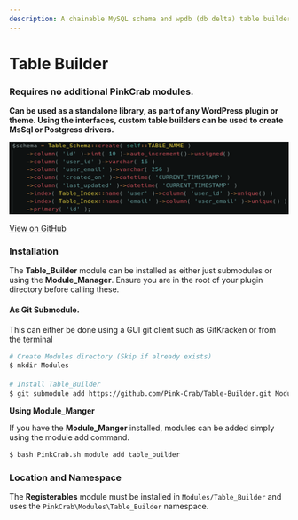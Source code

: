 ```yaml
---
description: A chainable MySQL schema and wpdb (db delta) table builder.
---
```


# Table Builder

### **Requires no additional PinkCrab modules.**

**Can be used as a standalone library, as part of any WordPress plugin or theme. Using the interfaces, custom table builders can be used to create MsSql or Postgress drivers.**

![](../../.gitbook/assets/table_cshema.png)

[View on GitHub](https://github.com/Pink-Crab/Table-Builder)

### Installation

The **Table\_Builder** module can be installed as either just submodules or using the **Module\_Manager**. Ensure you are in the root of your plugin directory before calling these.

#### As Git Submodule.

This can either be done using a GUI git client such as GitKracken or from the terminal

```bash
# Create Modules directory (Skip if already exists)
$ mkdir Modules

# Install Table_Builder
$ git submodule add https://github.com/Pink-Crab/Table-Builder.git Modules/Table_Builder
```

**Using Module\_Manger**

If you have the **Module\_Manger** installed, modules can be added simply using the module add command.

```bash
$ bash PinkCrab.sh module add table_builder
```

### Location and Namespace

The **Registerables** module must be installed in `Modules/Table_Builder` and uses the `PinkCrab\Modules\Table_Builder` namespace.

